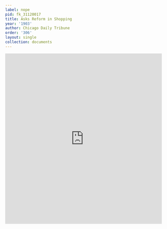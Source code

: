 ```yaml
---
label: nope
pid: fk_31120017
title: Asks Reform in Shopping
year: '1903'
author: Chicago Daily Tribune
order: '306'
layout: single
collection: documents
---
```

<iframe src="https://northwestern.app.box.com/embed/s/14v8yilk9zi7ik2ggwlw9cci9ccwumkf?sortColumn=date&view=list" width="100%" height="550" frameborder="0" allowfullscreen webkitallowfullscreen msallowfullscreen></iframe>
